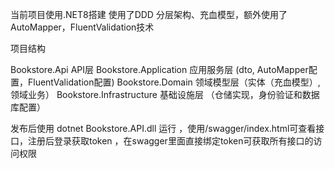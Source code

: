 ﻿
当前项目使用.NET8搭建 使用了DDD 分层架构、充血模型，额外使用了AutoMapper，FluentValidation技术

项目结构

Bookstore.Api					  API层
Bookstore.Application      应用服务层  (dto, AutoMapper配置，FluentValidation配置)
Bookstore.Domain           领域模型层（实体（充血模型）,领域业务）
Bookstore.Infrastructure  基础设施层 （仓储实现，身份验证和数据库配置）


发布后使用 dotnet Bookstore.API.dll 运行 ，使用/swagger/index.html可查看接口，注册后登录获取token ，在swagger里面直接绑定token可获取所有接口的访问权限
